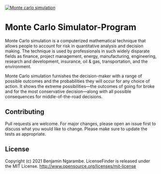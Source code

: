 ﻿<a href="https://www.instagram.com/ngarambe_benjamin/">
  <img src="https://upload.wikimedia.org/wikipedia/commons/8/84/Pi_30K.gif" alt="  Monte carlo simulation" >
</a>

# Monte Carlo Simulator-Program
Monte Carlo simulation is a computerized mathematical technique that allows people to account for risk in quantitative analysis and decision making. The technique is used by professionals in such widely disparate fields as finance, project management, energy, manufacturing, engineering, research and development, insurance, oil & gas, transportation, and the environment.

Monte Carlo simulation furnishes the decision-maker with a range of possible outcomes and the probabilities they will occur for any choice of action. It shows the extreme possibilities—the outcomes of going for broke and for the most conservative decision—along with all possible consequences for middle-of-the-road decisions.
## Contributing
Pull requests are welcome. For major changes, please open an issue first to discuss what you would like to change. Please make sure to update the tests as appropriate.

## License
Copyright (c) 2021 Benjamin Ngarambe.
LicenseFinder is released under the MIT License. http://www.opensource.org/licenses/mit-license
